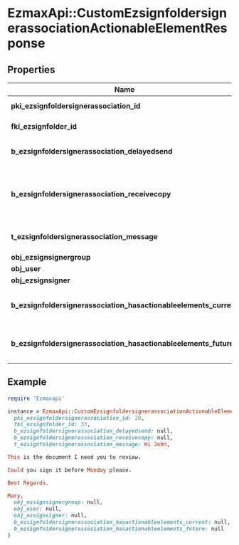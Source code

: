# EzmaxApi::CustomEzsignfoldersignerassociationActionableElementResponse

## Properties

| Name | Type | Description | Notes |
| ---- | ---- | ----------- | ----- |
| **pki_ezsignfoldersignerassociation_id** | **Integer** | The unique ID of the Ezsignfoldersignerassociation |  |
| **fki_ezsignfolder_id** | **Integer** | The unique ID of the Ezsignfolder |  |
| **b_ezsignfoldersignerassociation_delayedsend** | **Boolean** | If this flag is true the signatory is part of a delayed send. |  |
| **b_ezsignfoldersignerassociation_receivecopy** | **Boolean** | If this flag is true. The signatory will receive a copy of every signed Ezsigndocument even if it ain&#39;t required to sign the document. |  |
| **t_ezsignfoldersignerassociation_message** | **String** | A custom text message that will be added to the email sent. |  |
| **obj_ezsignsignergroup** | [**EzsignsignergroupResponseCompound**](EzsignsignergroupResponseCompound.md) |  | [optional] |
| **obj_user** | [**EzsignfoldersignerassociationResponseCompoundUser**](EzsignfoldersignerassociationResponseCompoundUser.md) |  | [optional] |
| **obj_ezsignsigner** | [**EzsignsignerResponseCompound**](EzsignsignerResponseCompound.md) |  | [optional] |
| **b_ezsignfoldersignerassociation_hasactionableelements_current** | **Boolean** | Indicates if the Ezsignfoldersignerassociation has actionable elements in the current step |  |
| **b_ezsignfoldersignerassociation_hasactionableelements_future** | **Boolean** | Indicates if the Ezsignfoldersignerassociation has actionable elements in a future step | [optional] |

## Example

```ruby
require 'Ezmaxapi'

instance = EzmaxApi::CustomEzsignfoldersignerassociationActionableElementResponse.new(
  pki_ezsignfoldersignerassociation_id: 20,
  fki_ezsignfolder_id: 33,
  b_ezsignfoldersignerassociation_delayedsend: null,
  b_ezsignfoldersignerassociation_receivecopy: null,
  t_ezsignfoldersignerassociation_message: Hi John,

This is the document I need you to review.

Could you sign it before Monday please.

Best Regards.

Mary,
  obj_ezsignsignergroup: null,
  obj_user: null,
  obj_ezsignsigner: null,
  b_ezsignfoldersignerassociation_hasactionableelements_current: null,
  b_ezsignfoldersignerassociation_hasactionableelements_future: null
)
```

